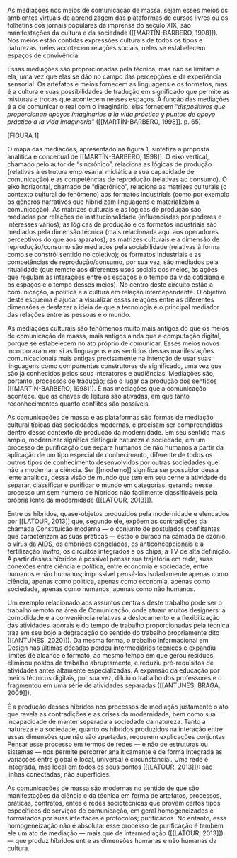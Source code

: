 As mediações nos meios de comunicação de massa, sejam esses meios os ambientes virtuais de aprendizagem das plataformas de cursos livres ou os folhetins dos jornais populares da imprensa do século XIX, são manifestações da cultura e da sociedade ([[MARTÍN-BARBERO, 1998]]). Nos meios estão contidas expressões culturais de todos os tipos e naturezas: neles acontecem relações sociais, neles se estabelecem espaços de convivência.

Essas mediações são proporcionadas pela técnica, mas não se limitam a ela, uma vez que elas se dão no campo das percepções e da experiência sensorial. Os artefatos e meios fornecem as linguagens e os formatos, mas é a cultura e suas possibilidades de tradução em significado que permite as misturas e trocas que acontecem nesses espaços. A função das mediações é a de comunicar o real com o imaginário: elas fornecem “_dispositivos que proporcionan apoyos imaginarios a la vida práctica y puntos de apoyo práctico a la vida imaginaria_” ([[MARTÍN-BARBERO, 1998]]. p. 65).

[FIGURA 1]

O mapa das mediações, apresentado na figura 1, sintetiza a proposta analítica e conceitual de [[MARTÍN-BARBERO, 1998]]. O eixo vertical, chamado pelo autor de “sincrônico”, relaciona as lógicas de produção (relativas à estrutura empresarial midiática e sua capacidade de comunicação) e as competências de reprodução (relativas ao consumo). O eixo horizontal, chamado de “diacrônico”, relaciona as matrizes culturais (o contexto cultural do fenômeno) aos formatos industriais (como por exemplo os gêneros narrativos que hibridizam linguagens e materializam a comunicação). As matrizes culturais e as lógicas de produção são mediadas por relações de institucionalidade (influenciadas por poderes e interesses vários); as lógicas de produção e os formatos industriais são mediados pela dimensão técnica (mais relacionada aqui aos operadores perceptivos do que aos aparatos); as matrizes culturais e a dimensão de reprodução/consumo são mediados pela sociabilidade (relativas à forma como se constrói sentido no coletivo); os formatos industriais e as competências de reprodução/consumo, por sua vez, são mediados pela ritualidade (que remete aos diferentes usos sociais dos meios, às ações que regulam as interações entre os espaços e o tempo da vida cotidiana e os espaços e o tempo desses meios). No centro deste circuito estão a comunicação, a política e a cultura em relação interdependente. O objetivo deste esquema é ajudar a visualizar essas relações entre as diferentes dimensões e desfazer a ideia de que a tecnologia é o principal mediador das relações entre as pessoas e o mundo.

As mediações culturais são fenômenos muito mais antigos do que os meios de comunicação de massa, mais antigos ainda que a computação digital, porque se estabelecem no ato próprio de comunicar. Esses meios novos incorporaram em si as linguagens e os sentidos dessas manifestações comunicacionais mais antigas precisamente na intenção de usar suas linguagens como componentes construtores de significado, uma vez que são já conhecidos pelos seus interatores e audiências. Mediações são, portanto, processos de tradução; são o lugar da produção dos sentidos ([[MARTÍN-BARBERO, 1998]]). É nas mediações que a comunicação acontece, que as chaves de leitura são ativadas, em que tanto reconhecimentos quanto conflitos são possíveis.

As comunicações de massa e as plataformas são formas de mediação cultural típicas das sociedades modernas, e precisam ser compreendidas dentro desse contexto de produção da modernidade. Em seu sentido mais amplo, modernizar significa distinguir natureza e sociedade, em um processo de purificação que separa humanos de não humanos a partir da aplicação de um tipo especial de conhecimento, diferente de todos os outros tipos de conhecimento desenvolvidos por outras sociedades que não a moderna: a ciência. Ser [[moderno]] significa ser possuidor dessa lente analítica, dessa visão de mundo que tem em seu cerne a atividade de separar, classificar e purificar o mundo em categorias, gerando nesse processo um sem número de híbridos não facilmente classificáveis pela própria lente da modernidade ([[LATOUR, 2013]]).

Entre os híbridos, quase-objetos produzidos pela modernidade e elencados por [[LATOUR, 2013]] que, segundo ele, expõem as contradições da chamada Constituição moderna — o conjunto de postulados conflitantes que caracterizam as suas práticas — estão o buraco na camada de ozônio, o vírus da AIDS, os embriões congelados, os anticoncepcionais e a fertilização _invitro_, os circuitos integrados e os chips, a TV de alta definição. A partir desses híbridos é possível pensar sua trajetória em rede, suas conexões entre ciência e política, entre economia e sociedade, entre humanos e não humanos; impossível pensá-los isoladamente apenas como ciência, apenas como política, apenas como economia, apenas como sociedade, apenas como humanos, apenas como não humanos.

Um exemplo relacionado aos assuntos centrais deste trabalho pode ser o trabalho remoto na área de Comunicação, onde atuam muitos designers: a comodidade e a conveniência relativas a deslocamento e a flexibilização das atividades laborais e do tempo de trabalho proporcionadas pela técnica traz em seu bojo a degradação do sentido do trabalho propriamente dito ([[ANTUNES, 2020]]). Da mesma forma, o trabalho informacional em Design nas últimas décadas perdeu intermediários técnicos e expandiu limites de alcance e formato, ao mesmo tempo em que gerou resíduos, eliminou postos de trabalho abruptamente, e reduziu pré-requisitos de atividades antes altamente especializadas. A expansão da educação por meios técnicos digitais, por sua vez, diluiu o trabalho dos professores e o fragmentou em uma série de atividades separadas ([[ANTUNES; BRAGA, 2009]]).

É a produção desses híbridos nos processos de mediação justamente o ato que revela as contradições e as crises da modernidade, bem como sua incapacidade de manter separada a sociedade da natureza. Tanto a natureza e a sociedade, quanto os híbridos produzidos na interação entre essas dimensões que não são apartadas, requerem explicações conjuntas. Pensar esse processo em termos de redes — e não de estruturas ou sistemas — nos permite percorrer analiticamente e de forma integrada as variações entre global e local, universal e circunstancial. Uma rede é integrada, mas local em todos os seus pontos ([[LATOUR, 2013]]): são linhas conectadas, não superfícies.

As comunicações de massa são modernas no sentido de que são manifestações da ciência e da técnica em forma de artefatos, processos, práticas, contratos, entes e redes sociotécnicas que provêm certos tipos específicos de serviços de comunicação, em geral homogeneizados e formatados por suas interfaces e protocolos; purificados. No entanto, essa homogeneização não é absoluta: esse processo de purificação é também ele um ato de mediação — mais que de intermediação ([[LATOUR, 2013]]) — que produz híbridos entre as dimensões humanas e não humanas da cultura.